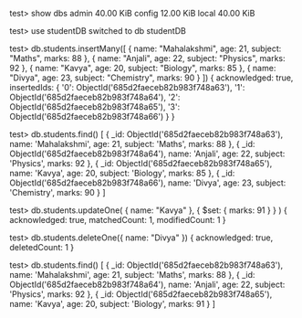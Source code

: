 test> show dbs
admin   40.00 KiB
config  12.00 KiB
local   40.00 KiB

test> use studentDB
switched to db studentDB

test> db.students.insertMany([
  { name: "Mahalakshmi", age: 21, subject: "Maths", marks: 88 },
  { name: "Anjali", age: 22, subject: "Physics", marks: 92 },
  { name: "Kavya", age: 20, subject: "Biology", marks: 85 },
  { name: "Divya", age: 23, subject: "Chemistry", marks: 90 }
])
{
  acknowledged: true,
  insertedIds: {
    '0': ObjectId('685d2faeceb82b983f748a63'),
    '1': ObjectId('685d2faeceb82b983f748a64'),
    '2': ObjectId('685d2faeceb82b983f748a65'),
    '3': ObjectId('685d2faeceb82b983f748a66')
  }
}

test> db.students.find()
[
  {
    _id: ObjectId('685d2faeceb82b983f748a63'),
    name: 'Mahalakshmi',
    age: 21,
    subject: 'Maths',
    marks: 88
  },
  {
    _id: ObjectId('685d2faeceb82b983f748a64'),
    name: 'Anjali',
    age: 22,
    subject: 'Physics',
    marks: 92
  },
  {
    _id: ObjectId('685d2faeceb82b983f748a65'),
    name: 'Kavya',
    age: 20,
    subject: 'Biology',
    marks: 85
  },
  {
    _id: ObjectId('685d2faeceb82b983f748a66'),
    name: 'Divya',
    age: 23,
    subject: 'Chemistry',
    marks: 90
  }
]

test> db.students.updateOne(
  { name: "Kavya" },
  { $set: { marks: 91 } }
)
{
  acknowledged: true,
  matchedCount: 1,
  modifiedCount: 1
}

test> db.students.deleteOne({ name: "Divya" })
{
  acknowledged: true,
  deletedCount: 1
}

test> db.students.find()
[
  {
    _id: ObjectId('685d2faeceb82b983f748a63'),
    name: 'Mahalakshmi',
    age: 21,
    subject: 'Maths',
    marks: 88
  },
  {
    _id: ObjectId('685d2faeceb82b983f748a64'),
    name: 'Anjali',
    age: 22,
    subject: 'Physics',
    marks: 92
  },
  {
    _id: ObjectId('685d2faeceb82b983f748a65'),
    name: 'Kavya',
    age: 20,
    subject: 'Biology',
    marks: 91
  }
]
